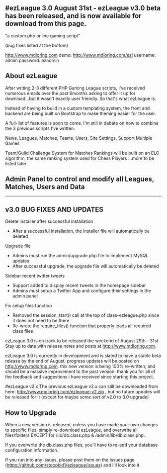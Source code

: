 #ezLeague 3.0
August 31st - ezLeague v3.0 beta has been released, and is now available for download from this page.
------------------------------------------------------------------------------------------------------------------------
"a custom php online gaming script"

(bug fixes listed at the bottom)

http://www.mdloring.com
demo: http://www.mdloring.com/ezl
username: admin
password: ezadmin

About ezLeague
------------------------------------------------------------------------------------------------------------------------

After writing 2-3 different PHP Gaming League scripts, I've received numerous emails over the past 6months asking to offer it up for download...but it wasn't exactly user friendly. So that's what ezLeague is.

Instead of having to build in a custom templating system, the front and backend are being built on Bootstrap to make theming easier for the user.

A full-list of features is soon to come. I'm still in debate on how to combine the 3 previous scripts I've written.

News, Leagues, Matches, Teams, Users, Site Settings, Support Multiple Games

Team/Guild Challenge System for Matches
Rankings will be built on an ELO algorithm, the same ranking system used for Chess Players ...more to be listed later

Admin Panel to control and modify all Leagues, Matches, Users and Data
------------------------------------------------------------------------------------------------------------------------
------------------------------------------------------------------------------------------------------------------------
v3.0 BUG FIXES AND UPDATES
------------------------------------------------------------------------------------------------------------------------
Delete installer after successful installation
- After a successful installation, the installer file will automatically be deleted

Upgrade file
- Admins must run the admin/upgrade.php file to implement MySQL updates
- After successful upgrade, the upgrade file will automatically be deleted

Sidebar recent twitter tweets
- Support added to display recent tweets in the homepage sidebar
- Admins must setup a Twitter App and configure their settings in the admin panel

Fix setup files function
- Removed the session_start() call at the top of class-ezleague.php since it does not need to be there
- Re-wrote the require_files() function that properly loads all required class files

ezLeague 3.0 is on track to be released the weekend of August 29th - 31st. Stay up to date with release notes and posts at http://www.mdloring.com.

ezLeague 3.0 is currently in development and is slated to have a stable beta release by the end of August. progress updates will be posted on http://www.mdloring.com. this new version is being 100% re-written, and should be a massive improvement to the past version. thank you for all of the feedback and suggestions i have received since starting this project.

#ezLeague v2.x
The previous ezLeague v2.x can still be downloaded from here: http://www.mdloring.com/ezleague-v2.zip , but no future updates will be released for it (except for maybe some sort of v2.0 to 3.0 upgrade)

How to Upgrade
------------------------------------------------------------------------------------------------------------------------
When a new version is released, unless you have made your own changes to specific files, simply re-download ezLeague, and overwrite all files/folders EXCEPT for /lib/db.class.php & /admin/lib/db.class.php.

If you overwrite the db.class.php files, you'll have to re-add your database configuration information.

If you run into any issues, please post them on the Issues page (https://github.com/stoopkid1/ezleague/issues) and I'll look into it.
